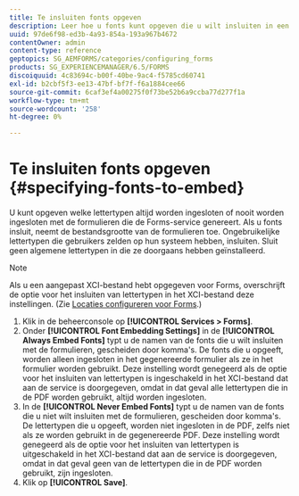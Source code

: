 ```yaml
---
title: Te insluiten fonts opgeven
description: Leer hoe u fonts kunt opgeven die u wilt insluiten in een adaptief formulier. U kunt opgeven welke lettertypen worden ingesloten of nooit worden ingesloten met formulieren die door Forms Service worden gegenereerd.
uuid: 97de6f98-ed3b-4a93-854a-193a967b4672
contentOwner: admin
content-type: reference
geptopics: SG_AEMFORMS/categories/configuring_forms
products: SG_EXPERIENCEMANAGER/6.5/FORMS
discoiquuid: 4c83694c-b00f-40be-9ac4-f5785cd60741
exl-id: b2cbf5f3-ee13-47bf-bf7f-f6a1884cee66
source-git-commit: 6caf3ef4a00275f0f73be52b6a9ccba77d277f1a
workflow-type: tm+mt
source-wordcount: '258'
ht-degree: 0%

---
```


# Te insluiten fonts opgeven {#specifying-fonts-to-embed}

U kunt opgeven welke lettertypen altijd worden ingesloten of nooit worden ingesloten met de formulieren die de Forms-service genereert. Als u fonts insluit, neemt de bestandsgrootte van de formulieren toe. Ongebruikelijke lettertypen die gebruikers zelden op hun systeem hebben, insluiten. Sluit geen algemene lettertypen in die ze doorgaans hebben geïnstalleerd.

>[!NOTE]
>
>Als u een aangepast XCI-bestand hebt opgegeven voor Forms, overschrijft de optie voor het insluiten van lettertypen in het XCI-bestand deze instellingen. (Zie [Locaties configureren voor Forms](/help/forms/using/admin-help/configuring-locations-forms.md#configuring-locations-for-forms).)

1. Klik in de beheerconsole op **[!UICONTROL Services > Forms]**.
1. Onder **[!UICONTROL Font Embedding Settings]** in de **[!UICONTROL Always Embed Fonts]** typt u de namen van de fonts die u wilt insluiten met de formulieren, gescheiden door komma&#39;s. De fonts die u opgeeft, worden alleen ingesloten in het gegenereerde formulier als ze in het formulier worden gebruikt. Deze instelling wordt genegeerd als de optie voor het insluiten van lettertypen is ingeschakeld in het XCI-bestand dat aan de service is doorgegeven, omdat in dat geval alle lettertypen die in de PDF worden gebruikt, altijd worden ingesloten.
1. In de **[!UICONTROL Never Embed Fonts]** typt u de namen van de fonts die u niet wilt insluiten met de formulieren, gescheiden door komma&#39;s. De lettertypen die u opgeeft, worden niet ingesloten in de PDF, zelfs niet als ze worden gebruikt in de gegenereerde PDF. Deze instelling wordt genegeerd als de optie voor het insluiten van lettertypen is uitgeschakeld in het XCI-bestand dat aan de service is doorgegeven, omdat in dat geval geen van de lettertypen die in de PDF worden gebruikt, zijn ingesloten.
1. Klik op **[!UICONTROL Save]**.

